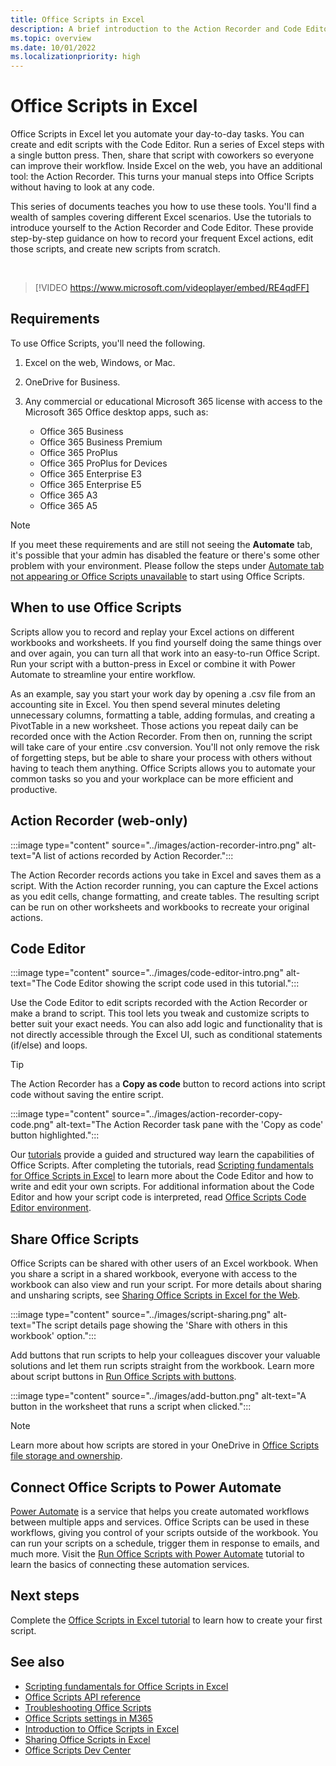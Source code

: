 ```yaml
---
title: Office Scripts in Excel
description: A brief introduction to the Action Recorder and Code Editor for Office Scripts.
ms.topic: overview
ms.date: 10/01/2022
ms.localizationpriority: high
---
```


# Office Scripts in Excel

Office Scripts in Excel let you automate your day-to-day tasks. You can create and edit scripts with the Code Editor. Run a series of Excel steps with a single button press. Then, share that script with coworkers so everyone can improve their workflow. Inside Excel on the web, you have an additional tool: the Action Recorder. This turns your manual steps into Office Scripts without having to look at any code.

This series of documents teaches you how to use these tools. You'll find a wealth of samples covering different Excel scenarios. Use the tutorials to introduce yourself to the Action Recorder and Code Editor. These provide step-by-step guidance on how to record your frequent Excel actions, edit those scripts, and create new scripts from scratch.

<br>

> [!VIDEO https://www.microsoft.com/videoplayer/embed/RE4qdFF]

## Requirements

To use Office Scripts, you'll need the following.

1. Excel on the web, Windows, or Mac.
1. OneDrive for Business.
1. Any commercial or educational Microsoft 365 license with access to the Microsoft 365 Office desktop apps, such as:

    - Office 365 Business
    - Office 365 Business Premium
    - Office 365 ProPlus
    - Office 365 ProPlus for Devices
    - Office 365 Enterprise E3
    - Office 365 Enterprise E5
    - Office 365 A3
    - Office 365 A5

> [!NOTE]
> If you meet these requirements and are still not seeing the **Automate** tab, it's possible that your admin has disabled the feature or there's some other problem with your environment. Please follow the steps under [Automate tab not appearing or Office Scripts unavailable](../testing/troubleshooting.md#automate-tab-not-appearing-or-office-scripts-unavailable) to start using Office Scripts.

## When to use Office Scripts

Scripts allow you to record and replay your Excel actions on different workbooks and worksheets. If you find yourself doing the same things over and over again, you can turn all that work into an easy-to-run Office Script. Run your script with a button-press in Excel or combine it with Power Automate to streamline your entire workflow.

As an example, say you start your work day by opening a .csv file from an accounting site in Excel. You then spend several minutes deleting unnecessary columns, formatting a table, adding formulas, and creating a PivotTable in a new worksheet. Those actions you repeat daily can be recorded once with the Action Recorder. From then on, running the script will take care of your entire .csv conversion. You'll not only remove the risk of forgetting steps, but be able to share your process with others without having to teach them anything. Office Scripts allows you to automate your common tasks so you and your workplace can be more efficient and productive.

## Action Recorder (web-only)

:::image type="content" source="../images/action-recorder-intro.png" alt-text="A list of actions recorded by Action Recorder.":::

The Action Recorder records actions you take in Excel and saves them as a script. With the Action recorder running, you can capture the Excel actions as you edit cells, change formatting, and create tables. The resulting script can be run on other worksheets and workbooks to recreate your original actions.

## Code Editor

:::image type="content" source="../images/code-editor-intro.png" alt-text="The Code Editor showing the script code used in this tutorial.":::

Use the Code Editor to edit scripts recorded with the Action Recorder or make a brand to script. This tool lets you tweak and customize scripts to better suit your exact needs. You can also add logic and functionality that is not directly accessible through the Excel UI, such as conditional statements (if/else) and loops.

> [!TIP]
> The Action Recorder has a **Copy as code** button to record actions into script code without saving the entire script.
>
> :::image type="content" source="../images/action-recorder-copy-code.png" alt-text="The Action Recorder task pane with the 'Copy as code' button highlighted.":::

Our [tutorials](../tutorials/excel-tutorial.md) provide a guided and structured way learn the capabilities of Office Scripts. After completing the tutorials, read [Scripting fundamentals for Office Scripts in Excel](../develop/scripting-fundamentals.md) to learn more about the Code Editor and how to write and edit your own scripts. For additional information about the Code Editor and how your script code is interpreted, read [Office Scripts Code Editor environment](code-editor-environment.md).

## Share Office Scripts

Office Scripts can be shared with other users of an Excel workbook. When you share a script in a shared workbook, everyone with access to the workbook can also view and run your script. For more details about sharing and unsharing scripts, see [Sharing Office Scripts in Excel for the Web](https://support.microsoft.com/office/226eddbc-3a44-4540-acfe-fccda3d1122b).

:::image type="content" source="../images/script-sharing.png" alt-text="The script details page showing the 'Share with others in this workbook' option.":::

Add buttons that run scripts to help your colleagues discover your valuable solutions and let them run scripts straight from the workbook. Learn more about script buttons in [Run Office Scripts with buttons](../develop/script-buttons.md).

:::image type="content" source="../images/add-button.png" alt-text="A button in the worksheet that runs a script when clicked.":::

> [!NOTE]
> Learn more about how scripts are stored in your OneDrive in [Office Scripts file storage and ownership](script-storage.md).

## Connect Office Scripts to Power Automate

[Power Automate](https://flow.microsoft.com/) is a service that helps you create automated workflows between multiple apps and services. Office Scripts can be used in these workflows, giving you control of your scripts outside of the workbook. You can run your scripts on a schedule, trigger them in response to emails, and much more. Visit the [Run Office Scripts with Power Automate](../tutorials/excel-power-automate-manual.md) tutorial to learn the basics of connecting these automation services.

## Next steps

Complete the [Office Scripts in Excel tutorial](../tutorials/excel-tutorial.md) to learn how to create your first script.

## See also

- [Scripting fundamentals for Office Scripts in Excel](../develop/scripting-fundamentals.md)
- [Office Scripts API reference](/javascript/api/office-scripts/overview)
- [Troubleshooting Office Scripts](../testing/troubleshooting.md)
- [Office Scripts settings in M365](https://support.office.com/article/office-scripts-settings-in-m365-19d3c51a-6ca2-40ab-978d-60fa49554dcf)
- [Introduction to Office Scripts in Excel](https://support.microsoft.com/office/9fbe283d-adb8-4f13-a75b-a81c6baf163a)
- [Sharing Office Scripts in Excel](https://support.microsoft.com/office/226eddbc-3a44-4540-acfe-fccda3d1122b)
- [Office Scripts Dev Center](https://developer.microsoft.com/office-scripts)

